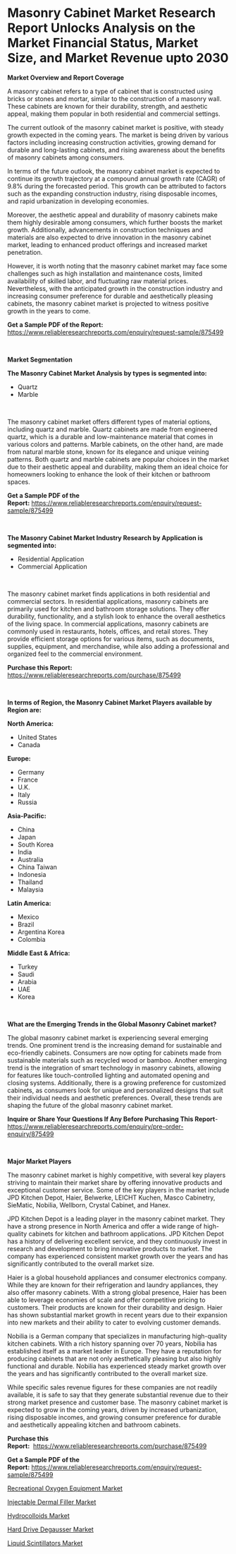 <p><h1>Masonry Cabinet Market Research Report Unlocks Analysis on the Market Financial Status, Market Size, and Market Revenue upto 2030</h1></p><p><strong>Market Overview and Report Coverage</strong></p>
<p><p>A masonry cabinet refers to a type of cabinet that is constructed using bricks or stones and mortar, similar to the construction of a masonry wall. These cabinets are known for their durability, strength, and aesthetic appeal, making them popular in both residential and commercial settings.</p><p>The current outlook of the masonry cabinet market is positive, with steady growth expected in the coming years. The market is being driven by various factors including increasing construction activities, growing demand for durable and long-lasting cabinets, and rising awareness about the benefits of masonry cabinets among consumers.</p><p>In terms of the future outlook, the masonry cabinet market is expected to continue its growth trajectory at a compound annual growth rate (CAGR) of 9.8% during the forecasted period. This growth can be attributed to factors such as the expanding construction industry, rising disposable incomes, and rapid urbanization in developing economies.</p><p>Moreover, the aesthetic appeal and durability of masonry cabinets make them highly desirable among consumers, which further boosts the market growth. Additionally, advancements in construction techniques and materials are also expected to drive innovation in the masonry cabinet market, leading to enhanced product offerings and increased market penetration.</p><p>However, it is worth noting that the masonry cabinet market may face some challenges such as high installation and maintenance costs, limited availability of skilled labor, and fluctuating raw material prices. Nevertheless, with the anticipated growth in the construction industry and increasing consumer preference for durable and aesthetically pleasing cabinets, the masonry cabinet market is projected to witness positive growth in the years to come.</p></p>
<p><strong>Get a Sample PDF of the Report:</strong> <a href="https://www.reliableresearchreports.com/enquiry/request-sample/875499">https://www.reliableresearchreports.com/enquiry/request-sample/875499</a></p>
<p>&nbsp;</p>
<p><strong>Market Segmentation</strong></p>
<p><strong>The Masonry Cabinet Market Analysis by types is segmented into:</strong></p>
<p><ul><li>Quartz</li><li>Marble</li></ul></p>
<p>&nbsp;</p>
<p><p>The masonry cabinet market offers different types of material options, including quartz and marble. Quartz cabinets are made from engineered quartz, which is a durable and low-maintenance material that comes in various colors and patterns. Marble cabinets, on the other hand, are made from natural marble stone, known for its elegance and unique veining patterns. Both quartz and marble cabinets are popular choices in the market due to their aesthetic appeal and durability, making them an ideal choice for homeowners looking to enhance the look of their kitchen or bathroom spaces.</p></p>
<p><strong>Get a Sample PDF of the Report:</strong>&nbsp;<a href="https://www.reliableresearchreports.com/enquiry/request-sample/875499">https://www.reliableresearchreports.com/enquiry/request-sample/875499</a></p>
<p>&nbsp;</p>
<p><strong>The Masonry Cabinet Market Industry Research by Application is segmented into:</strong></p>
<p><ul><li>Residential Application</li><li>Commercial Application</li></ul></p>
<p>&nbsp;</p>
<p><p>The masonry cabinet market finds applications in both residential and commercial sectors. In residential applications, masonry cabinets are primarily used for kitchen and bathroom storage solutions. They offer durability, functionality, and a stylish look to enhance the overall aesthetics of the living space. In commercial applications, masonry cabinets are commonly used in restaurants, hotels, offices, and retail stores. They provide efficient storage options for various items, such as documents, supplies, equipment, and merchandise, while also adding a professional and organized feel to the commercial environment.</p></p>
<p><strong>Purchase this Report:</strong>&nbsp; <a href="https://www.reliableresearchreports.com/purchase/875499">https://www.reliableresearchreports.com/purchase/875499</a></p>
<p>&nbsp;</p>
<p><strong>In terms of Region, the Masonry Cabinet Market Players available by Region are:</strong></p>
<p>
    <p> <strong> North America: </strong>
        <ul>
            <li>United States</li>
            <li>Canada</li>
        </ul>
        </p> 
    <p> <strong> Europe: </strong>
        <ul>
            <li>Germany</li>
            <li>France</li>
            <li>U.K.</li>
            <li>Italy</li>
            <li>Russia</li>
        </ul>
        </p> 
    <p> <strong> Asia-Pacific: </strong>
        <ul>
            <li>China</li>
            <li>Japan</li>
            <li>South Korea</li>
            <li>India</li>
            <li>Australia</li>
            <li>China Taiwan</li>
            <li>Indonesia</li>
            <li>Thailand</li>
            <li>Malaysia</li>
        </ul>
        </p> 
    <p> <strong> Latin America: </strong>
        <ul>
            <li>Mexico</li>
            <li>Brazil</li>
            <li>Argentina Korea</li>
            <li>Colombia</li>
        </ul>
        </p> 
    <p> <strong> Middle East & Africa: </strong>
        <ul>
            <li>Turkey</li>
            <li>Saudi</li>
            <li>Arabia</li>
            <li>UAE</li>
            <li>Korea</li>
        </ul>
    </p>
    </p>
<p>&nbsp;</p>
<p><strong>What are the Emerging Trends in the Global Masonry Cabinet market?</strong></p>
<p><p>The global masonry cabinet market is experiencing several emerging trends. One prominent trend is the increasing demand for sustainable and eco-friendly cabinets. Consumers are now opting for cabinets made from sustainable materials such as recycled wood or bamboo. Another emerging trend is the integration of smart technology in masonry cabinets, allowing for features like touch-controlled lighting and automated opening and closing systems. Additionally, there is a growing preference for customized cabinets, as consumers look for unique and personalized designs that suit their individual needs and aesthetic preferences. Overall, these trends are shaping the future of the global masonry cabinet market.</p></p>
<p><strong>Inquire or Share Your Questions If Any Before Purchasing This Report</strong>- <a href="https://www.reliableresearchreports.com/enquiry/pre-order-enquiry/875499">https://www.reliableresearchreports.com/enquiry/pre-order-enquiry/875499</a></p>
<p>&nbsp;</p>
<p><strong>Major Market Players</strong></p>
<p><p>The masonry cabinet market is highly competitive, with several key players striving to maintain their market share by offering innovative products and exceptional customer service. Some of the key players in the market include JPD Kitchen Depot, Haier, Belwerke, LEICHT Kuchen, Masco Cabinetry, SieMatic, Nobilia, Wellborn, Crystal Cabinet, and Hanex.</p><p>JPD Kitchen Depot is a leading player in the masonry cabinet market. They have a strong presence in North America and offer a wide range of high-quality cabinets for kitchen and bathroom applications. JPD Kitchen Depot has a history of delivering excellent service, and they continuously invest in research and development to bring innovative products to market. The company has experienced consistent market growth over the years and has significantly contributed to the overall market size.</p><p>Haier is a global household appliances and consumer electronics company. While they are known for their refrigeration and laundry appliances, they also offer masonry cabinets. With a strong global presence, Haier has been able to leverage economies of scale and offer competitive pricing to customers. Their products are known for their durability and design. Haier has shown substantial market growth in recent years due to their expansion into new markets and their ability to cater to evolving customer demands.</p><p>Nobilia is a German company that specializes in manufacturing high-quality kitchen cabinets. With a rich history spanning over 70 years, Nobilia has established itself as a market leader in Europe. They have a reputation for producing cabinets that are not only aesthetically pleasing but also highly functional and durable. Nobilia has experienced steady market growth over the years and has significantly contributed to the overall market size.</p><p>While specific sales revenue figures for these companies are not readily available, it is safe to say that they generate substantial revenue due to their strong market presence and customer base. The masonry cabinet market is expected to grow in the coming years, driven by increased urbanization, rising disposable incomes, and growing consumer preference for durable and aesthetically appealing kitchen and bathroom cabinets.</p></p>
<p><strong>Purchase this Report:</strong>&nbsp;&nbsp;<a href="https://www.reliableresearchreports.com/purchase/875499">https://www.reliableresearchreports.com/purchase/875499</a></p>
<p></p>
<p><strong>Get a Sample PDF of the Report:</strong>&nbsp;<a href="https://www.reliableresearchreports.com/enquiry/request-sample/875499">https://www.reliableresearchreports.com/enquiry/request-sample/875499</a></p>
<p><p><a href="https://medium.com/@adealoshi97/recreational-oxygen-equipment-market-size-growth-forecast-2023-2030-09cda843b15a">Recreational Oxygen Equipment Market</a></p><p><a href="https://www.reportprime.com/injectable-dermal-filler-r8487">Injectable Dermal Filler Market</a></p><p><a href="https://issuu.com/reportprime-2/docs/hydrocolloids-market-size-2030.pptx?fr=xKAE9_zU1NQ">Hydrocolloids Market</a></p><p><a href="https://issuu.com/reportprime-2/docs/hard-drive-degausser-market-size-2030.pptx?fr=xKAE9_zU1NQ">Hard Drive Degausser Market</a></p><p><a href="https://www.linkedin.com/pulse/liquid-scintillators-market-share-amp-new-trends-analysis-s7mge/">Liquid Scintillators Market</a></p></p>